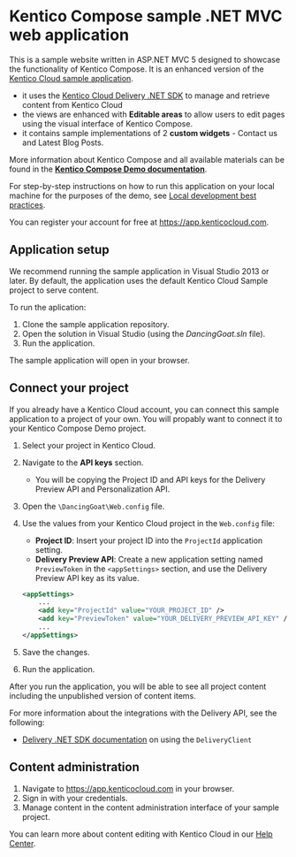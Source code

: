 # Kentico Compose sample .NET MVC web application

This is a sample website written in ASP.NET MVC 5 designed to showcase the functionality of Kentico Compose. It is an enhanced version of the [Kentico Cloud sample application](https://github.com/Kentico/cloud-sample-app-net). 

* it uses the [Kentico Cloud Delivery .NET SDK](https://github.com/Kentico/delivery-sdk-net) to manage and retrieve content from Kentico Cloud
* the views are enhanced with **Editable areas** to allow users to edit pages using the visual interface of Kentico Compose. 
* it contains sample implementations of 2 **custom widgets** - Contact us and Latest Blog Posts. 

More information about Kentico Compose and all available materials can be found in the **[Kentico Compose Demo documentation](https://docs.kentico.com/display/RES/Kentico+Compose+Demo)**. 

For step-by-step instructions on how to run this application on your local machine for the purposes of the demo, see [Local development best practices](https://docs.kentico.com/display/RES/Local+development+best+practices).  

You can register your account for free at <https://app.kenticocloud.com>.

## Application setup

We recommend running the sample application in Visual Studio 2013 or later. By default, the application uses the default Kentico Cloud Sample project to serve content.

To run the aplication:

1. Clone the sample application repository.
1. Open the solution in Visual Studio (using the _DancingGoat.sln_ file).
1. Run the application.

The sample application will open in your browser.

## Connect your project

If you already have a Kentico Cloud account, you can connect this sample application to a project of your own. You will propably want to connect it to your Kentico Compose Demo project.

1. Select your project in Kentico Cloud.
1. Navigate to the **API keys** section.

    * You will be copying the Project ID and API keys for the Delivery Preview API and Personalization API.

1. Open the `\DancingGoat\Web.config` file.
1. Use the values from your Kentico Cloud project in the `Web.config` file:

    * **Project ID**: Insert your project ID into the `ProjectId` application setting.
    * **Delivery Preview API**: Create a new application setting named `PreviewToken` in the `<appSettings>` section, and use the Delivery Preview API key as its value.

    ```xml
    <appSettings>
        ...
        <add key="ProjectId" value="YOUR_PROJECT_ID" />
        <add key="PreviewToken" value="YOUR_DELIVERY_PREVIEW_API_KEY" />
        ...
    </appSettings>
    ```

1. Save the changes.
1. Run the application.

After you run the application, you will be able to see all project content including the unpublished version of content items.

For more information about the integrations with the Delivery API, see the following:

* [Delivery .NET SDK documentation](https://github.com/Kentico/delivery-sdk-net#using-the-deliveryclient) on using the `DeliveryClient`

## Content administration

1. Navigate to <https://app.kenticocloud.com> in your browser.
1. Sign in with your credentials.
1. Manage content in the content administration interface of your sample project.

You can learn more about content editing with Kentico Cloud in our [Help Center](http://help.kenticocloud.com/).
